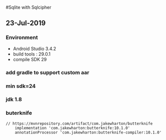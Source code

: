 #Sqlite with Sqlcipher
## 23-Jul-2019

### Environment

* Android Studio 3.4.2
* build tools : 29.0.1
* compile SDK 29

### add gradle to support custom aar

### min sdk=24

### jdk 1.8

### buterknife

```
// https://mvnrepository.com/artifact/com.jakewharton/butterknife
    implementation 'com.jakewharton:butterknife:10.1.0'
    annotationProcessor 'com.jakewharton:butterknife-compiler:10.1.0'
```
